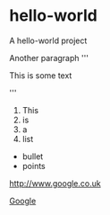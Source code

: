 hello-world
===========

A hello-world project

Another paragraph
'''
<p> This is some text </p>
'''

1. This 
2. is
3. a 
4. list

* bullet
* points

http://www.google.co.uk

[Google](https://www.google.co.uk)